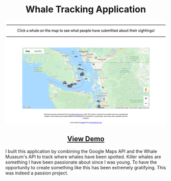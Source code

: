<h1 align="center">Whale Tracking Application</h1>

<img src="/images/whale-tracking.png">

<h2 align="center"><a href="http://whaletracking.amandaelias.ca/">View Demo</a></h2>

<p>I built this application by combining the Google Maps API and the Whale Museum's API to track where whales have been spotted. 
Killer whales are something I have been passionate about since I was young. To have the opportunity to create something like this has been
extremely gratifying. This was indeed a passion project.</p>
